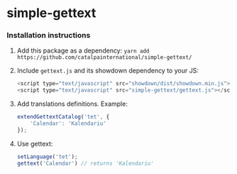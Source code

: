 # simple-gettext

### Installation instructions

1. Add this package as a dependency: `yarn add https://github.com/catalpainternational/simple-gettext/`

2. Include `gettext.js` and its showdown dependency to your JS:

   ```javascript
   <script type="text/javascript" src="showdown/dist/showdown.min.js"></script>
   <script type="text/javascript" src="simple-gettext/gettext.js"></script>
   
   ```

3. Add translations definitions. Example:

   ```javascript
   extendGettextCatalog('tet', {
       'Calendar': 'Kalendariu'
   });
   ```

4. Use gettext:

   ```javascript
   setLanguage('tet');
   gettext('Calendar') // returns 'Kalendariu'
   ```
